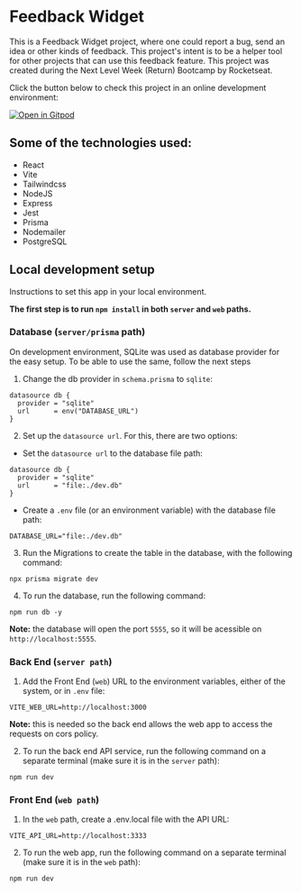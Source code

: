 # Feedback Widget

This is a Feedback Widget project, where one could report a bug, send an idea or other kinds of feedback. This project's intent is to be a helper tool for other projects that can use this feedback feature.
This project was created during the Next Level Week (Return) Bootcamp by Rocketseat.

Click the button below to check this project in an online development environment:

[![Open in Gitpod](https://gitpod.io/button/open-in-gitpod.svg)](https://gitpod.io/#https://github.com/MatheusSoutto/nlw-return)

## Some of the technologies used:

- React
- Vite
- Tailwindcss
- NodeJS
- Express
- Jest
- Prisma
- Nodemailer
- PostgreSQL

## Local development setup

Instructions to set this app in your local environment.

**The first step is to run `npm install` in both `server` and `web` paths.**

### Database (`server/prisma` path)

On development environment, SQLite was used as database provider for the easy setup. To be able to use the same, follow the next steps

1. Change the db provider in `schema.prisma` to `sqlite`:
```
datasource db {
  provider = "sqlite"
  url      = env("DATABASE_URL")
}
```

2. Set up the `datasource url`. For this, there are two options:

- Set the `datasource url` to the database file path:
```
datasource db {
  provider = "sqlite"
  url      = "file:./dev.db"
}
```

- Create a `.env` file (or an environment variable) with the database file path:
```
DATABASE_URL="file:./dev.db"
```

3. Run the Migrations to create the table in the database, with the following command:
```
npx prisma migrate dev
```

4. To run the database, run the following command:
```
npm run db -y
```

**Note:** the database will open the port `5555`, so it will be acessible on `http://localhost:5555`.

### Back End (`server path`)

1. Add the Front End (`web`) URL to the environment variables, either of the system, or in `.env` file:
```
VITE_WEB_URL=http://localhost:3000
```

**Note:** this is needed so the back end allows the web app to access the requests on cors policy.

2. To run the back end API service, run the following command on a separate terminal (make sure it is in the `server` path):
```
npm run dev
```

### Front End (`web path`)

1. In the `web` path, create a .env.local file with the API URL:
```
VITE_API_URL=http://localhost:3333
```

2. To run the web app, run the following command on a separate terminal (make sure it is in the `web` path):
```
npm run dev
```